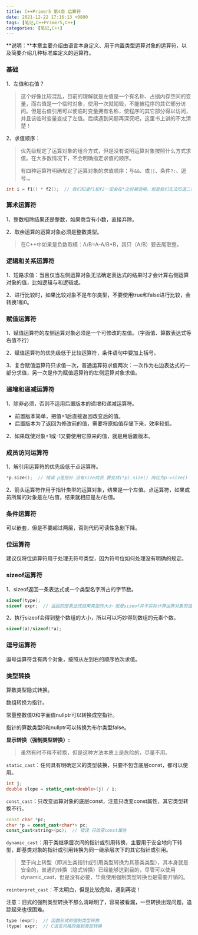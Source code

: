 ```yaml
---
title: C++Primer5 第4章 运算符
date: 2021-12-22 17:16:13 +0800
tags: [笔记,C++Primer5,C++]
categories: [笔记,C++]
---
```


**说明：**本章主要介绍由语言本身定义、用于内置类型运算对象的运算符，以及简要介绍几种标准库定义的运算符。

### 基础

1、左值和右值？

> 这个好像比较混乱，目前的理解就是左值是一个有名称、占据内存空间的变量，而右值是一个临时对象，使用一次就销毁，不能被程序的其它部分访问。但是右值引用可以使临时变量拥有名称，使程序的其它部分得以访问，并且该临时变量变成了左值。后续遇到问题再深究吧，这里书上讲的不太清楚！

2、求值顺序：

> 优先级规定了运算对象的组合方式，但是没有说明运算对象按照什么方式求值。在大多数情况下，不会明确指定求值的顺序。
>
> 有四种运算符明确规定了运算对象的求值顺序：与`&&`、或`||`、条件`?:`、逗号`，`。

```c++
int i = f1() * f2();  // 我们知道f1和f2一定会在*之前被调用，但是我们无法知道二者的调用顺序，即先调用f1还是先调用f2完全由编译器决定。
```

### 算术运算符

1、整数相除结果还是整数，如果商含有小数，直接弃除。

2、取余运算的运算对象必须是整数类型。

> 在C++中如果是负数取模：A/B=A-A/B*B，其只（A/B）要去尾取整。

### 逻辑和关系运算符

1、短路求值：当且仅当左侧运算对象无法确定表达式的结果时才会计算右侧运算对象的值，比如逻辑与和逻辑或。

2、进行比较时，如果比较对象不是布尔类型，不要使用true和false进行比较，会转换1和0。

### 赋值运算符

1、赋值运算符的左侧运算对象必须是一个可修改的左值。（字面值、算数表达式等右值不行）

2、赋值运算符的优先级低于比较运算符，条件语句中要加上括号。

3、复合赋值运算符只求值一次，普通运算符求值两次：一次作为右边表达式的一部分求值，另一次是作为赋值运算符的左侧运算对象求值。

### 递增和递减运算符

1、除非必须，否则不适用后置版本的递增和递减运算符。

* 前置版本简单，把值+1后直接返回改变后的值。
* 后置版本为了返回为修改前的值，需要将原始值存储下来，效率较低。

2、如果既使对象+1或-1又要使用它原来的值，就是用后置版本。

### 成员访问运算符

1、解引用运算符的优先级低于点运算符。

```c++
*p.size();  // 错误 p是指针 没有size成员 要变成(*p).size() 简化为p->size()
```

2、箭头运算符作用于指针类型的运算对象，结果是一个左值。点运算符，如果成员所属的对象是左/右值，结果就相应是左/右值。

### 条件运算符

可以嵌套，但是不要超过两层，否则代码可读性急剧下降。

### 位运算符

建议仅将位运算符用于处理无符号类型，因为符号位如何处理没有明确的规定。

### sizeof运算符

1、sizeof返回一条表达式或一个类型名字所占的字节数。

```c++
sizeof(type);
sizeof expr;  // 返回的是表达式结果类型的大小 但是sizeof并不实际计算运算对象的值
```

2、执行sizeof会得到整个数组的大小，所以可以巧妙得到数组的元素个数。

```c++
sizeof(a)/sizeof(*a);
```

### 逗号运算符

逗号运算符含有两个对象，按照从左到右的顺序依次求值。

### 类型转换

算数类型隐式转换。

数组转换为指针。

常量整数值0和字面值nullptr可以转换成空指针。

指针的算数类型0和nullptr可以转换为布尔类型false。

**显示转换（强制类型转换）:**

> 虽然有时不得不转换，但是这种方法本质上是危险的，尽量不用。

`static_cast`：任何具有明确定义的类型装换，只要不包含底层const，都可以使用。

```c++
int j;
double slope = static_cast<double>(j) / i;
```

`const_cast`：只改变运算对象的底层const，注意只改变const属性，其它类型转换不行。

```c++
const char *pc;
char *p = const_cast<char*> pc;
const_cast<string>(pc);  // 错误 只改变const属性
```

`dynamic_cast`：用于类继承层次间的指针或引用转换，主要用于安全地向下转型，即基类对象的指针或引用转换为同一继承层次下的其它指针或引用。

> 至于向上转型（即派生类指针或引用类型转换为其基类类型），其本身就是安全的，普通的转换（隐式转换）已经能够达到目的，尽管可以使用dynamic_cast，但是没有必要，毕竟使用强制类型转换也是需要开销的。

`reinterpret_cast`：不太明白，但是比较危险，遇到再说！

注意：旧式的强制类型转换不那么清晰明了，容易被看漏，一旦转换出现问题，追踪起来也很困难。

```c++
type (expr);  // 函数形式的强制类型转换
(type) expr;  // C语言风格的强制类型转换
```

